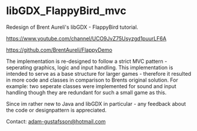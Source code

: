 # libGDX_FlappyBird_mvc
Redesign of Brent Aureli's libGDX - FlappyBird tutorial.



https://www.youtube.com/channel/UCO9JvZ75Usyzgd1puurLF6A

https://github.com/BrentAureli/FlappyDemo

The implementation is re-designed to follow a strict MVC pattern - seperating graphics, logic and input handling. This implementation is intended to serve as a base structure for larger games - therefore it resulted in more code and classes in comparison to Brents original solution. For example: two seperate classes were implemented for sound and input handling though they are redundant for such a small game as this.

Since im rather new to Java and libGDX in particular - any feedback about the code or designpattern is appreciated.

Contact: adam-gustafsson@hotmail.com

